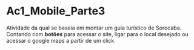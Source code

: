 # Ac1_Mobile_Parte3

<p> Atividade da qual se baseia em montar um guia turístico de Sorocaba.
Contando com <strong>botões</strong> para acessar o site, ligar para o local desejado ou acessar o google maps a partir de um click</p>
